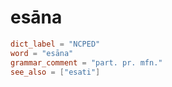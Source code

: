 # esāna

``` toml
dict_label = "NCPED"
word = "esāna"
grammar_comment = "part. pr. mfn."
see_also = ["esati"]
```

